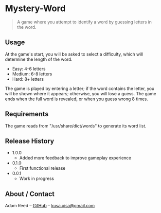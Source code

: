 # Mystery-Word
> A game where you attempt to identify a word by guessing letters in the word.

## Usage

At the game's start, you will be asked to select a difficulty, which will determine the length of the word.

* Easy: 4-6 letters
* Medium: 6-8 letters
* Hard: 8+ letters

The game is played by entering a letter; if the word contains the letter, you will be shown where it appears; otherwise, you will lose a guess. The game ends when the full word is revealed, or when you guess wrong 8 times.

## Requirements

The game reads from "/usr/share/dict/words" to generate its word list.

## Release History

* 1.0.0
    * Added more feedback to improve gameplay experience
* 0.1.0
    * First functional release
* 0.0.1
    * Work in progress

## About / Contact

Adam Reed – [GitHub](https://github.com/adamcreed/)
 – <kusa.xisa@gmail.com>
